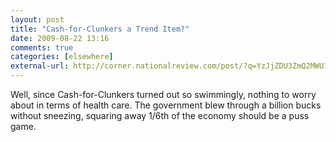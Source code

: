 ```yaml
---
layout: post  
title: "Cash-for-Clunkers a Trend Item?"  
date: 2009-08-22 13:16  
comments: true  
categories: [elsewhere]
external-url: http://corner.nationalreview.com/post/?q=YzJjZDU3ZmQ2MWU1ZGZjNWZhMjNmNTU3MTg4ZmI2Y2U=  
---
```


Well, since Cash-for-Clunkers turned out so swimmingly, nothing to worry about in terms of health care. The government blew through a billion bucks without sneezing, squaring away 1/6th of the economy should be a puss game.
